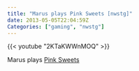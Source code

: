 ```yaml
---
title: "Marus plays Pink Sweets [nwstg]"
date: 2013-05-05T22:04:59Z
Categories: ["gaming", "nwstg"]
---
```


{{< youtube "2KTaKWWnMOQ" >}}

Marus plays [Pink Sweets](http://en.wikipedia.org/wiki/Pink_Sweets:_Ibara_Sorekara)

